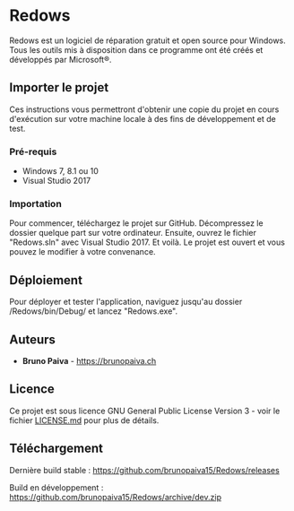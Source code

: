 # Redows

Redows est un logiciel de réparation gratuit et open source pour Windows. Tous les outils mis à disposition dans ce programme
ont été créés et développés par Microsoft®.

## Importer le projet

Ces instructions vous permettront d'obtenir une copie du projet en cours d'exécution sur votre machine locale à des fins de développement et de test.

### Pré-requis

- Windows 7, 8.1 ou 10
- Visual Studio 2017

### Importation

Pour commencer, téléchargez le projet sur GitHub. Décompressez le dossier quelque part sur votre ordinateur. Ensuite, ouvrez le fichier "Redows.sln" avec Visual Studio 2017. Et voilà. Le projet est ouvert et vous pouvez le modifier à votre convenance.

## Déploiement

Pour déployer et tester l'application, naviguez jusqu'au dossier /Redows/bin/Debug/ et lancez "Redows.exe".

## Auteurs

* **Bruno Paiva** - https://brunopaiva.ch

## Licence

Ce projet est sous licence GNU General Public License Version 3 - voir le fichier [LICENSE.md](LICENSE.md) pour plus de détails.

## Téléchargement

Dernière build stable : https://github.com/brunopaiva15/Redows/releases

Build en développement : https://github.com/brunopaiva15/Redows/archive/dev.zip
